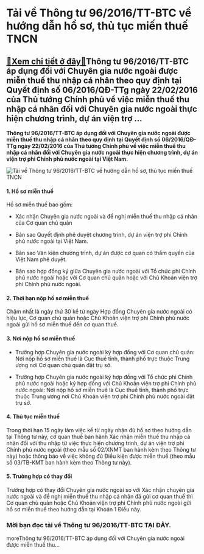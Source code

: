 Tải về Thông tư 96/2016/TT-BTC về hướng dẫn hồ sơ, thủ tục miến thuế TNCN
=========================================================================

[:gift:Xem chi tiết ở đây:gift:](https://hddtvn.com/tai-ve-thong-tu-96-2016-tt-btc-ve-huong-dan-ho-so-thu-tuc-mien-thue-tncn/)Thông tư 96/2016/TT-BTC áp dụng đối với Chuyên gia nước ngoài được miễn thuế thu nhập cá nhân theo quy định tại Quyết định số 06/2016/QĐ-TTg ngày 22/02/2016 của Thủ tướng Chính phủ về việc miễn thuế thu nhập cá nhân đối với Chuyên gia nước ngoài thực hiện chương trình, dự án viện trợ …
----------------------------------------------------------------------------------------------------------------------------------------------------------------------------------------------------------------------------------------------------------------------------------------------

 **Thông tư 96/2016/TT-BTC áp dụng đối với Chuyên gia nước ngoài được miễn thuế thu nhập cá nhân theo quy định tại Quyết định số 06/2016/QĐ-TTg ngày 22/02/2016 của Thủ tướng Chính phủ về việc miễn thuế thu nhập cá nhân đối với Chuyên gia nước ngoài thực hiện chương trình, dự án viện trợ phi Chính phủ nước ngoài tại Việt Nam.**


![Tải về Thông tư 96/2016/TT-BTC về hướng dẫn hồ sơ, thủ tục miến thuế TNCN](https://hddtvn.com/wp-content/uploads/2021/01/TtMG5ro3zx.jpg)


#### 1. Hồ sơ miễn thuế


Hồ sơ miễn thuế bao gồm:




* Xác nhận Chuyên gia nước ngoài và đề nghị miễn thuế thu nhập cá nhân của Cơ quan chủ quản

* Bản sao Quyết định phê duyệt chương trình, dự án viện trợ phi Chính phủ nước ngoài tại Việt Nam.

* Bản sao Văn kiện chương trình, dự án được cơ quan có thẩm quyền của Việt Nam phê duyệt.

* Bản sao hợp đồng ký giữa Chuyên gia nước ngoài với Tổ chức phi Chính phủ nước ngoài hoặc với Cơ quan chủ quản hoặc với Chủ Khoản viện trợ phi Chính phủ nước ngoài.



#### 2. Thời hạn nộp hồ sơ miễn thuế


Chậm nhất là ngày thứ 30 kể từ ngày Hợp đồng Chuyên gia nước ngoài có hiệu lực, Cơ quan chủ quản hoặc Chủ Khoản viện trợ phi Chính phủ nước ngoài gửi hồ sơ miễn thuế đến cơ quan thuế.


#### 3. Nơi nộp hồ sơ miễn thuế




* Trường hợp Chuyên gia nước ngoài ký hợp đồng với Cơ quan chủ quản: Nơi nộp hồ sơ miễn thuế là Cục thuế tỉnh, thành phố trực thuộc Trung ương nơi Cơ quan chủ quản đặt trụ sở.

* Trường hợp Chuyên gia nước ngoài ký hợp đồng với Tổ chức phi Chính phủ nước ngoài hoặc ký hợp đồng với Chủ Khoản viện trợ phi Chính phủ nước ngoài: Nơi nộp hồ sơ miễn thuế là Cục thuế tỉnh, thành phố trực thuộc Trung ương nơi Chủ Khoản viện trợ phi Chính phủ nước ngoài đặt trụ sở.



#### 4. Thủ tục miễn thuế


Trong thời hạn 15 ngày làm việc kể từ ngày nhận đủ hồ sơ theo hướng dẫn tại Thông tư này, cơ quan thuế ban hành Xác nhận miễn thuế thu nhập cá nhân đối với thu nhập từ việc thực hiện chương trình, dự án viện trợ phi Chính phủ nước ngoài (theo mẫu số 02/XNMT ban hành kèm theo Thông tư này) hoặc thông báo về việc không đủ Điều kiện được miễn thuế (theo mẫu số 03/TB-KMT ban hành kèm theo Thông tư này).


#### 5. Trường hợp có thay đổi


Trường hợp có thay đổi Chuyên gia nước ngoài so với Xác nhận chuyên gia nước ngoài và đề nghị miễn thuế thu nhập cá nhân đã gửi cơ quan thuế thì Cơ quan chủ quản hoặc Chủ Khoản viện trợ phi Chính phủ nước ngoài gửi hồ sơ miễn thuế theo hướng dẫn tại Khoản 1 Điều này.


### Mời bạn đọc tải về Thông tư 96/2016/TT-BTC **TẠI ĐÂY**.


moreThông tư 96/2016/TT-BTC áp dụng đối với Chuyên gia nước ngoài được miễn thuế thu…


